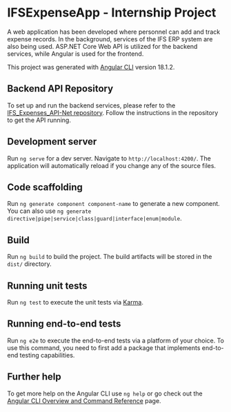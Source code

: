 
# IFSExpenseApp - Internship Project

A web application has been developed where personnel can add and track expense records. In the background, services of the IFS ERP system are also being used. ASP.NET Core Web API is utilized for the backend services, while Angular is used for the frontend.

This project was generated with [Angular CLI](https://github.com/angular/angular-cli) version 18.1.2.
## Backend API Repository

To set up and run the backend services, please refer to the [IFS_Expenses_API-Net repository](https://github.com/furkankarlidag/IFS_Expenses_API-Net). Follow the instructions in the repository to get the API running.

## Development server

Run `ng serve` for a dev server. Navigate to `http://localhost:4200/`. The application will automatically reload if you change any of the source files.

## Code scaffolding

Run `ng generate component component-name` to generate a new component. You can also use `ng generate directive|pipe|service|class|guard|interface|enum|module`.

## Build

Run `ng build` to build the project. The build artifacts will be stored in the `dist/` directory.

## Running unit tests

Run `ng test` to execute the unit tests via [Karma](https://karma-runner.github.io).

## Running end-to-end tests

Run `ng e2e` to execute the end-to-end tests via a platform of your choice. To use this command, you need to first add a package that implements end-to-end testing capabilities.

## Further help

To get more help on the Angular CLI use `ng help` or go check out the [Angular CLI Overview and Command Reference](https://angular.dev/tools/cli) page.


